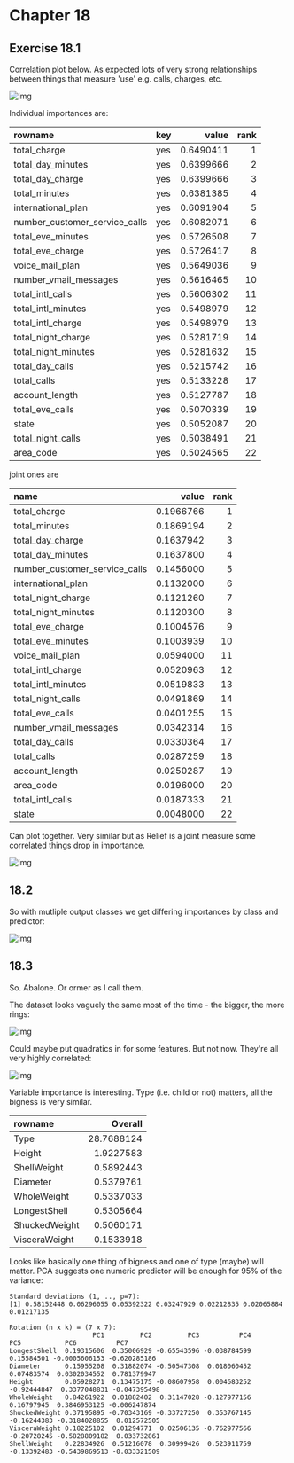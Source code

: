 # Chapter 18

## Exercise 18.1

Correlation plot below. As expected lots of very strong relationships between things that measure 'use' e.g. calls, charges, etc. 

![img](18.1/corr_plot.png)

Individual importances are:

|rowname                       |key |     value| rank|
|:-----------------------------|:---|---------:|----:|
|total_charge                  |yes | 0.6490411|    1|
|total_day_minutes             |yes | 0.6399666|    2|
|total_day_charge              |yes | 0.6399666|    3|
|total_minutes                 |yes | 0.6381385|    4|
|international_plan            |yes | 0.6091904|    5|
|number_customer_service_calls |yes | 0.6082071|    6|
|total_eve_minutes             |yes | 0.5726508|    7|
|total_eve_charge              |yes | 0.5726417|    8|
|voice_mail_plan               |yes | 0.5649036|    9|
|number_vmail_messages         |yes | 0.5616465|   10|
|total_intl_calls              |yes | 0.5606302|   11|
|total_intl_minutes            |yes | 0.5498979|   12|
|total_intl_charge             |yes | 0.5498979|   13|
|total_night_charge            |yes | 0.5281719|   14|
|total_night_minutes           |yes | 0.5281632|   15|
|total_day_calls               |yes | 0.5215742|   16|
|total_calls                   |yes | 0.5133228|   17|
|account_length                |yes | 0.5127787|   18|
|total_eve_calls               |yes | 0.5070339|   19|
|state                         |yes | 0.5052087|   20|
|total_night_calls             |yes | 0.5038491|   21|
|area_code                     |yes | 0.5024565|   22|

joint ones are

|name                          |     value| rank|
|:-----------------------------|---------:|----:|
|total_charge                  | 0.1966766|    1|
|total_minutes                 | 0.1869194|    2|
|total_day_charge              | 0.1637942|    3|
|total_day_minutes             | 0.1637800|    4|
|number_customer_service_calls | 0.1456000|    5|
|international_plan            | 0.1132000|    6|
|total_night_charge            | 0.1121260|    7|
|total_night_minutes           | 0.1120300|    8|
|total_eve_charge              | 0.1004576|    9|
|total_eve_minutes             | 0.1003939|   10|
|voice_mail_plan               | 0.0594000|   11|
|total_intl_charge             | 0.0520963|   12|
|total_intl_minutes            | 0.0519833|   13|
|total_night_calls             | 0.0491869|   14|
|total_eve_calls               | 0.0401255|   15|
|number_vmail_messages         | 0.0342314|   16|
|total_day_calls               | 0.0330364|   17|
|total_calls                   | 0.0287259|   18|
|account_length                | 0.0250287|   19|
|area_code                     | 0.0196000|   20|
|total_intl_calls              | 0.0187333|   21|
|state                         | 0.0048000|   22|

Can plot together. Very similar but as Relief is a joint measure some correlated things drop in importance.

![img](18.1/compare_plot.png)

## 18.2

So with mutliple output classes we get differing importances by class and predictor:

![img](18.2/answer.png)

## 18.3

So. Abalone. Or ormer as I call them. 

The dataset looks vaguely the same most of the time - the bigger, the more rings:

![img](18.3/Diameter.png)

Could maybe put quadratics in for some features. But not now. They're all very highly correlated:

![img](18.3/corr_plot.png)

Variable importance is interesting. Type (i.e. child or not) matters, all the bigness is very similar. 

|rowname       |    Overall|
|:-------------|----------:|
|Type          | 28.7688124|
|Height        |  1.9227583|
|ShellWeight   |  0.5892443|
|Diameter      |  0.5379761|
|WholeWeight   |  0.5337033|
|LongestShell  |  0.5305664|
|ShuckedWeight |  0.5060171|
|VisceraWeight |  0.1533918|

Looks like basically one thing of bigness and one of type (maybe) will matter. PCA suggests one numeric predictor will be enough for 95% of the variance: 

    Standard deviations (1, .., p=7):
    [1] 0.58152448 0.06296055 0.05392322 0.03247929 0.02212835 0.02065884 0.01217135
    
    Rotation (n x k) = (7 x 7):
                         PC1         PC2         PC3          PC4         PC5           PC6          PC7
    LongestShell  0.19315606  0.35006929 -0.65543596 -0.038784599  0.15584501 -0.0005606153 -0.620285186
    Diameter      0.15955208  0.31882074 -0.50547308  0.018060452  0.07483574  0.0302034552  0.781379947
    Height        0.05928271  0.13475175 -0.08607958  0.004683252 -0.92444847  0.3377048831 -0.047395498
    WholeWeight   0.84261922  0.01882402  0.31147028 -0.127977156  0.16797945  0.3846953125 -0.006247874
    ShuckedWeight 0.37195895 -0.70343169 -0.33727250  0.353767145 -0.16244383 -0.3184028855  0.012572505
    VisceraWeight 0.18225102  0.01294771  0.02506135 -0.762977566 -0.20728245 -0.5828809182  0.033732861
    ShellWeight   0.22834926  0.51216078  0.30999426  0.523911759 -0.13392483 -0.5439869513 -0.033321509

